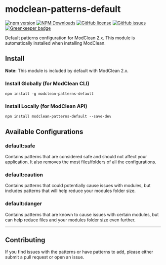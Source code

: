 # modclean-patterns-default
[![npm version](https://img.shields.io/npm/v/modclean-patterns-default.svg)](https://www.npmjs.com/package/modclean-patterns-default) [![NPM Downloads](https://img.shields.io/npm/dm/modclean-patterns-default.svg)](https://www.npmjs.com/package/modclean-patterns-default) [![GitHub license](https://img.shields.io/badge/license-MIT-blue.svg)](https://raw.githubusercontent.com/ModClean/modclean-patterns-default/master/LICENSE) [![GitHub issues](https://img.shields.io/github/issues/ModClean/modclean-patterns-default.svg)](https://github.com/ModClean/modclean-patterns-default/issues) [![Greenkeeper badge](https://badges.greenkeeper.io/ModClean/modclean-patterns-default.svg)](https://greenkeeper.io/)

Default patterns configuration for ModClean 2.x. This module is automatically installed when installing ModClean.

## Install
**Note:** This module is included by default with ModClean 2.x.

### Install Globally (for ModClean CLI)
```
npm install -g modclean-patterns-default
```

### Install Locally (for ModClean API)
```
npm install modclean-patterns-default --save-dev
```

## Available Configurations

### default:safe
Contains patterns that are considered safe and should not affect your application. It also removes the most files/folders of all the configurations.

### default:caution
Contains patterns that could potentially cause issues with modules, but includes patterns that will help reduce your modules folder size.

### default:danger
Contains patterns that are known to cause issues with certain modules, but can help reduce files and your modules folder size even further.

---

## Contributing
If you find issues with the patterns or have patterns to add, please either submit a pull request or open an issue.
